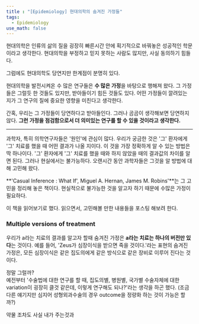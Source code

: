 ```yaml
---
title : "[Epidemiology] 현대의학의 숨겨진 가정들"
tags:
  - Epidemiology
use_math: false
---
```



현대의학은 인류의 삶의 질을 굉장히 빠른시간 안에 획기적으로 바꿔놓은 성공적인 학문이라고 생각한다. 현대의학을 부정하고 믿지 못하는 사람도 많지만, 사실 동의하기 힘들다.  
  
그럼에도 현대의학도 당연지만 한계점이 분명히 있다.  
  
현대의학을 발전시켜온 수 많은 연구들은 **수 많은 가정**을 바탕으로 행해져 왔다. 그 가정들은 그럴듯 한 것들도 있지만, 받아들이기 힘든 것들도 있다. 어떤 가정들이 깔려있는 지가 그 연구의 질에 중요한 영향을 미친다고 생각한다.  
  
간혹, 우리는 그 가정들이 당연하다고 받아들인다. 그러나 곰곰이 생각해보면 당연하지 않다. **그런 가정을 점검함으로서 더 의미있는 연구를 할 수 있을 것이라고 생각한다.**  
  
-----------------------------------------------------  
  
과학자, 특히 의학연구자들은 '원인'에 관심이 많다. 우리가 궁금한 것은 '그' 환자에게 '그' 치료를 했을 때 어떤 결과가 나올 지이다. 이 것을 가장 정확하게 알 수 있는 방법은 딱 하나이다. '그' 환자에게 '그' 치료를 했을 때와 하지 않았을 때의 결과값의 차이를 알면 된다. 그러나 현실에서는 불가능하다. 오랜시간 동안 과학자들은 그것을 알 방법에 대해 고민해 왔다.    
  
**'Casual Inference : What If', Miguel A. Hernan, James M. Robins'**는 그 고민을 정리해 놓은 책이다. 현실적으로 불가능한 것을 알고자 하기 때문에 수많은 가정이 필요하다.  
  
이 책을 읽어보기로 했다. 읽으면서, 고민해볼 만한 내용들을 포스팅 해보려 한다.  
  
### Multiple versions of treatment
우리가 a라는 치료의 결과를 알고자 할때 숨겨진 가정은 **a라는 치료는 하나의 버전만 있다**는 것이다. 예를 들어, 'Zeus가 심장이식을 받으면 죽을 것이다.'라는 표현의 숨겨진 가정은, 모든 심장이식은 같은 집도의에게 같은 방식으로 같은 장비로 이루어 진다는 것이다.  
  
정말 그럴까?  
예전부터 '수술법에 대한 연구를 할 때, 집도의별, 병원별, 국가별 수술자체에 대한 variation이 굉장히 클것 같은데, 이렇게 연구해도 되나?'라는 생각을 하곤 했다. (조금 다른 얘기지만 심지어 성형외과수술의 경우 outcome을 정량화 하는 것이 가능은 할까?)  
  
약물 조차도 사실 내가 주는것과 
